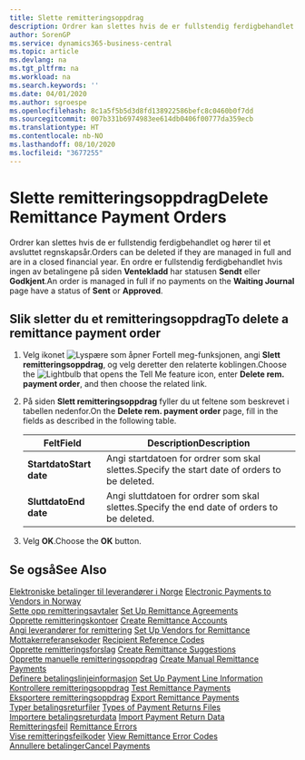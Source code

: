 ```yaml
---
title: Slette remitteringsoppdrag
description: Ordrer kan slettes hvis de er fullstendig ferdigbehandlet og hører til et avsluttet regnskapsår. En ordre er fullstendig ferdigbehandlet hvis ingen av betalingene på siden Ventekladd har statusen Sendt eller Godkjent.
author: SorenGP
ms.service: dynamics365-business-central
ms.topic: article
ms.devlang: na
ms.tgt_pltfrm: na
ms.workload: na
ms.search.keywords: ''
ms.date: 04/01/2020
ms.author: sgroespe
ms.openlocfilehash: 8c1a5f5b5d3d8fd138922586befc8c0460b0f7dd
ms.sourcegitcommit: 007b331b6974983ee614db0406f00777da359ecb
ms.translationtype: HT
ms.contentlocale: nb-NO
ms.lasthandoff: 08/10/2020
ms.locfileid: "3677255"
---
```

# <a name="delete-remittance-payment-orders"></a><span data-ttu-id="93f32-104">Slette remitteringsoppdrag</span><span class="sxs-lookup"><span data-stu-id="93f32-104">Delete Remittance Payment Orders</span></span>
<span data-ttu-id="93f32-105">Ordrer kan slettes hvis de er fullstendig ferdigbehandlet og hører til et avsluttet regnskapsår.</span><span class="sxs-lookup"><span data-stu-id="93f32-105">Orders can be deleted if they are managed in full and are in a closed financial year.</span></span> <span data-ttu-id="93f32-106">En ordre er fullstendig ferdigbehandlet hvis ingen av betalingene på siden **Ventekladd** har statusen **Sendt** eller **Godkjent**.</span><span class="sxs-lookup"><span data-stu-id="93f32-106">An order is managed in full if no payments on the **Waiting Journal** page have a status of **Sent** or **Approved**.</span></span>  

## <a name="to-delete-a-remittance-payment-order"></a><span data-ttu-id="93f32-107">Slik sletter du et remitteringsoppdrag</span><span class="sxs-lookup"><span data-stu-id="93f32-107">To delete a remittance payment order</span></span>  

1.  <span data-ttu-id="93f32-108">Velg ikonet ![Lyspære som åpner Fortell meg-funksjonen](../../media/ui-search/search_small.png "Fortell hva du vil gjøre"), angi **Slett remitteringsoppdrag**, og velg deretter den relaterte koblingen.</span><span class="sxs-lookup"><span data-stu-id="93f32-108">Choose the ![Lightbulb that opens the Tell Me feature](../../media/ui-search/search_small.png "Tell me what you want to do") icon, enter **Delete rem. payment order**, and then choose the related link.</span></span>  
2.  <span data-ttu-id="93f32-109">På siden **Slett remitteringsoppdrag** fyller du ut feltene som beskrevet i tabellen nedenfor.</span><span class="sxs-lookup"><span data-stu-id="93f32-109">On the **Delete rem. payment order** page, fill in the fields as described in the following table.</span></span>  

    |<span data-ttu-id="93f32-110">Felt</span><span class="sxs-lookup"><span data-stu-id="93f32-110">Field</span></span>|<span data-ttu-id="93f32-111">Description</span><span class="sxs-lookup"><span data-stu-id="93f32-111">Description</span></span>|  
    |---------------------------------|---------------------------------------|  
    |<span data-ttu-id="93f32-112">**Startdato**</span><span class="sxs-lookup"><span data-stu-id="93f32-112">**Start date**</span></span>|<span data-ttu-id="93f32-113">Angi startdatoen for ordrer som skal slettes.</span><span class="sxs-lookup"><span data-stu-id="93f32-113">Specify the start date of orders to be deleted.</span></span>|  
    |<span data-ttu-id="93f32-114">**Sluttdato**</span><span class="sxs-lookup"><span data-stu-id="93f32-114">**End date**</span></span>|<span data-ttu-id="93f32-115">Angi sluttdatoen for ordrer som skal slettes.</span><span class="sxs-lookup"><span data-stu-id="93f32-115">Specify the end date of orders to be deleted.</span></span>|  

3.  <span data-ttu-id="93f32-116">Velg **OK**.</span><span class="sxs-lookup"><span data-stu-id="93f32-116">Choose the **OK** button.</span></span>  

## <a name="see-also"></a><span data-ttu-id="93f32-117">Se også</span><span class="sxs-lookup"><span data-stu-id="93f32-117">See Also</span></span>  
 <span data-ttu-id="93f32-118">[Elektroniske betalinger til leverandører i Norge](electronic-payments-to-vendors-in-norway.md) </span><span class="sxs-lookup"><span data-stu-id="93f32-118">[Electronic Payments to Vendors in Norway](electronic-payments-to-vendors-in-norway.md) </span></span>  
 <span data-ttu-id="93f32-119">[Sette opp remitteringsavtaler](how-to-set-up-remittance-agreements.md) </span><span class="sxs-lookup"><span data-stu-id="93f32-119">[Set Up Remittance Agreements](how-to-set-up-remittance-agreements.md) </span></span>  
 <span data-ttu-id="93f32-120">[Opprette remitteringskontoer](how-to-create-remittance-accounts.md) </span><span class="sxs-lookup"><span data-stu-id="93f32-120">[Create Remittance Accounts](how-to-create-remittance-accounts.md) </span></span>  
 <span data-ttu-id="93f32-121">[Angi leverandører for remittering](how-to-set-up-vendors-for-remittance.md) </span><span class="sxs-lookup"><span data-stu-id="93f32-121">[Set Up Vendors for Remittance](how-to-set-up-vendors-for-remittance.md) </span></span>  
 <span data-ttu-id="93f32-122">[Mottakerreferansekoder](recipient-reference-codes.md) </span><span class="sxs-lookup"><span data-stu-id="93f32-122">[Recipient Reference Codes](recipient-reference-codes.md) </span></span>  
 <span data-ttu-id="93f32-123">[Opprette remitteringsforslag](how-to-create-remittance-suggestions.md) </span><span class="sxs-lookup"><span data-stu-id="93f32-123">[Create Remittance Suggestions](how-to-create-remittance-suggestions.md) </span></span>  
 <span data-ttu-id="93f32-124">[Opprette manuelle remitteringsoppdrag](how-to-create-manual-remittance-payments.md) </span><span class="sxs-lookup"><span data-stu-id="93f32-124">[Create Manual Remittance Payments](how-to-create-manual-remittance-payments.md) </span></span>  
 <span data-ttu-id="93f32-125">[Definere betalingslinjeinformasjon](how-to-set-up-payment-line-information.md) </span><span class="sxs-lookup"><span data-stu-id="93f32-125">[Set Up Payment Line Information](how-to-set-up-payment-line-information.md) </span></span>  
 <span data-ttu-id="93f32-126">[Kontrollere remitteringsoppdrag](how-to-test-remittance-payments.md) </span><span class="sxs-lookup"><span data-stu-id="93f32-126">[Test Remittance Payments](how-to-test-remittance-payments.md) </span></span>  
 <span data-ttu-id="93f32-127">[Eksportere remitteringsoppdrag](how-to-export-remittance-payments.md) </span><span class="sxs-lookup"><span data-stu-id="93f32-127">[Export Remittance Payments](how-to-export-remittance-payments.md) </span></span>  
 <span data-ttu-id="93f32-128">[Typer betalingsreturfiler](types-of-payment-returns-files.md) </span><span class="sxs-lookup"><span data-stu-id="93f32-128">[Types of Payment Returns Files](types-of-payment-returns-files.md) </span></span>  
 <span data-ttu-id="93f32-129">[Importere betalingsreturdata](how-to-import-payment-return-data.md) </span><span class="sxs-lookup"><span data-stu-id="93f32-129">[Import Payment Return Data](how-to-import-payment-return-data.md) </span></span>  
 <span data-ttu-id="93f32-130">[Remitteringsfeil](remittance-errors.md) </span><span class="sxs-lookup"><span data-stu-id="93f32-130">[Remittance Errors](remittance-errors.md) </span></span>  
 <span data-ttu-id="93f32-131">[Vise remitteringsfeilkoder](how-to-view-remittance-error-codes.md) </span><span class="sxs-lookup"><span data-stu-id="93f32-131">[View Remittance Error Codes](how-to-view-remittance-error-codes.md) </span></span>  
 [<span data-ttu-id="93f32-132">Annullere betalinger</span><span class="sxs-lookup"><span data-stu-id="93f32-132">Cancel Payments</span></span>](how-to-cancel-payments.md)
